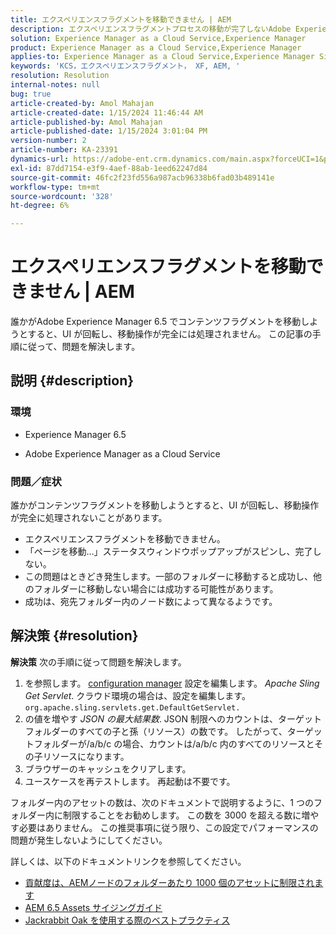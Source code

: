 ```yaml
---
title: エクスペリエンスフラグメントを移動できません | AEM
description: エクスペリエンスフラグメントプロセスの移動が完了しないAdobe Experience Managerの問題を修正する方法を説明します。
solution: Experience Manager as a Cloud Service,Experience Manager
product: Experience Manager as a Cloud Service,Experience Manager
applies-to: Experience Manager as a Cloud Service,Experience Manager Sites,Experience Manager 6.5
keywords: 'KCS，エクスペリエンスフラグメント， XF, AEM, '
resolution: Resolution
internal-notes: null
bug: true
article-created-by: Amol Mahajan
article-created-date: 1/15/2024 11:46:44 AM
article-published-by: Amol Mahajan
article-published-date: 1/15/2024 3:01:04 PM
version-number: 2
article-number: KA-23391
dynamics-url: https://adobe-ent.crm.dynamics.com/main.aspx?forceUCI=1&pagetype=entityrecord&etn=knowledgearticle&id=d12eccbf-9bb3-ee11-a569-6045bd006149
exl-id: 87dd7154-e3f9-4aef-88ab-1eed62247d84
source-git-commit: 46fc2f23fd556a987acb96338b6fad03b489141e
workflow-type: tm+mt
source-wordcount: '328'
ht-degree: 6%

---
```


# エクスペリエンスフラグメントを移動できません | AEM


誰かがAdobe Experience Manager 6.5 でコンテンツフラグメントを移動しようとすると、UI が回転し、移動操作が完全には処理されません。 この記事の手順に従って、問題を解決します。

## 説明 {#description}


### <b>環境</b>

- Experience Manager 6.5


- Adobe Experience Manager as a Cloud Service




### <b>問題／症状</b>

誰かがコンテンツフラグメントを移動しようとすると、UI が回転し、移動操作が完全に処理されないことがあります。

- エクスペリエンスフラグメントを移動できません。
- 「ページを移動…」ステータスウィンドウポップアップがスピンし、完了しない。
- この問題はときどき発生します。一部のフォルダーに移動すると成功し、他のフォルダーに移動しない場合には成功する可能性があります。
- 成功は、宛先フォルダー内のノード数によって異なるようです。





## 解決策 {#resolution}

<b>解決策</b>
次の手順に従って問題を解決します。



1. を参照します。 [configuration manager](http://localhost:4502/system/console/configMgr) 設定を編集します。 *Apache Sling Get Servlet*. クラウド環境の場合は、設定を編集します。 `org.apache.sling.servlets.get.DefaultGetServlet.`
2. の値を増やす *JSON の最大結果数*. JSON 制限へのカウントは、ターゲットフォルダーのすべての子と孫（リソース）の数です。 したがって、ターゲットフォルダーが/a/b/c の場合、カウントは/a/b/c 内のすべてのリソースとその子リソースになります。
3. ブラウザーのキャッシュをクリアします。
4. ユースケースを再テストします。 再起動は不要です。


フォルダー内のアセットの数は、次のドキュメントで説明するように、1 つのフォルダー内に制限することをお勧めします。 この数を 3000 を超える数に増やす必要はありません。 この推奨事項に従う限り、この設定でパフォーマンスの問題が発生しないようにしてください。

詳しくは、以下のドキュメントリンクを参照してください。

- [貢献度は、AEMノードのフォルダーあたり 1000 個のアセットに制限されます](https://experienceleague.adobe.com/docs/experience-cloud-kcs/kbarticles/KA-21172.html)
- [AEM 6.5 Assets サイジングガイド](https://experienceleague.adobe.com/docs/experience-manager-65/assets/administer/assets-sizing-guide.html)
- [Jackrabbit Oak を使用する際のベストプラクティス](https://jackrabbit.apache.org/oak/docs/dos_and_donts.html)
